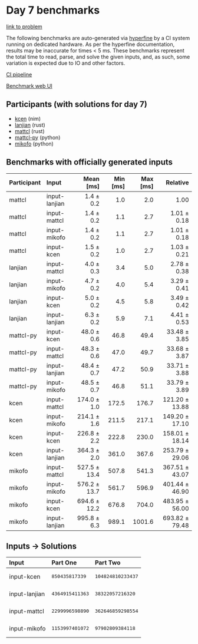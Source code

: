 # Day 7 benchmarks

[link to problem](https://adventofcode.com/2024/day/7)

The following benchmarks are auto-generated via
[hyperfine](https://github.com/sharkdp/hyperfine) by a CI system running on
dedicated hardware. As per the hyperfine documentation, results may be
inaccurate for times < 5 ms. These benchmarks represent the total time to read,
parse, and solve the given inputs, and, as such, some variation is expected due
to IO and other factors.

[CI pipeline](http://ci.papercode.net:8080/teams/main/pipelines/aoc2024)

[Benchmark web UI](https://aoc.ancalagon.black)


## Participants (with solutions for day 7)

- [kcen](https://github.com/kcen/aoc2024) (nim)
- [lanjian](https://github.com/lanjian/aoc-2024) (rust)
- [mattcl](https://github.com/mattcl/aoc2024) (rust)
- [mattcl-py](https://github.com/mattcl/aoc2024-py) (python)
- [mikofo](https://github.com/mikofo/aoc2024) (python)


## Benchmarks with officially generated inputs

| Participant | Input | Mean [ms] | Min [ms] | Max [ms] | Relative |
|:---|:---|---:|---:|---:|---:|
| mattcl | input-lanjian | 1.4 ± 0.2 | 1.0 | 2.0 | 1.00 |
| mattcl | input-mattcl | 1.4 ± 0.2 | 1.1 | 2.7 | 1.01 ± 0.18 |
| mattcl | input-mikofo | 1.4 ± 0.2 | 1.1 | 2.7 | 1.01 ± 0.18 |
| mattcl | input-kcen | 1.5 ± 0.2 | 1.0 | 2.7 | 1.03 ± 0.21 |
| lanjian | input-mattcl | 4.0 ± 0.3 | 3.4 | 5.0 | 2.78 ± 0.38 |
| lanjian | input-mikofo | 4.7 ± 0.2 | 4.0 | 5.4 | 3.29 ± 0.41 |
| lanjian | input-kcen | 5.0 ± 0.2 | 4.5 | 5.8 | 3.49 ± 0.42 |
| lanjian | input-lanjian | 6.3 ± 0.2 | 5.9 | 7.1 | 4.41 ± 0.53 |
| mattcl-py | input-kcen | 48.0 ± 0.6 | 46.8 | 49.4 | 33.48 ± 3.85 |
| mattcl-py | input-mattcl | 48.3 ± 0.6 | 47.0 | 49.7 | 33.68 ± 3.87 |
| mattcl-py | input-lanjian | 48.4 ± 0.7 | 47.2 | 50.9 | 33.71 ± 3.88 |
| mattcl-py | input-mikofo | 48.5 ± 0.7 | 46.8 | 51.1 | 33.79 ± 3.89 |
| kcen | input-mattcl | 174.0 ± 1.0 | 172.5 | 176.7 | 121.20 ± 13.88 |
| kcen | input-mikofo | 214.1 ± 1.6 | 211.5 | 217.1 | 149.20 ± 17.10 |
| kcen | input-kcen | 226.8 ± 2.2 | 222.8 | 230.0 | 158.01 ± 18.14 |
| kcen | input-lanjian | 364.3 ± 2.0 | 361.0 | 367.6 | 253.79 ± 29.06 |
| mikofo | input-mattcl | 527.5 ± 13.4 | 507.8 | 541.3 | 367.51 ± 43.07 |
| mikofo | input-mikofo | 576.2 ± 13.7 | 561.7 | 596.9 | 401.44 ± 46.90 |
| mikofo | input-kcen | 694.6 ± 12.2 | 676.8 | 704.0 | 483.95 ± 56.00 |
| mikofo | input-lanjian | 995.8 ± 6.3 | 989.1 | 1001.6 | 693.82 ± 79.48 |


## Inputs -> Solutions

| Input | Part One | Part Two |
|:---|:---|:---|
|input-kcen|<pre>850435817339</pre>|<pre>104824810233437</pre>|
|input-lanjian|<pre>4364915411363</pre>|<pre>38322057216320</pre>|
|input-mattcl|<pre>2299996598890</pre>|<pre>362646859298554</pre>|
|input-mikofo|<pre>1153997401072</pre>|<pre>97902809384118</pre>|